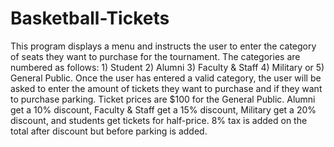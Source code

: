 # Basketball-Tickets
This program displays a menu and instructs the user to enter the category of seats they want to purchase for the tournament. The categories are numbered as follows: 1) Student 2) Alumni 3) Faculty & Staff 4) Military or 5) General Public. Once the user has entered a valid category, the user will be asked to enter the amount of tickets they want to purchase and if they want to purchase parking. Ticket prices are $100 for the General Public. Alumni get a 10% discount, Faculty & Staff get a 15% discount, Military get a 20% discount, and students get tickets for half-price. 8% tax is added on the total after discount but before parking is added.
